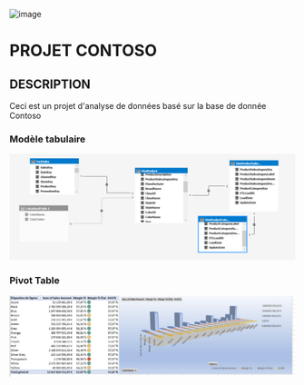![image](https://github.com/AsmaBouderbala/CONTOSO/assets/151017363/237cab66-72ce-4f39-a733-014465fe68e0)
# PROJET CONTOSO 

## DESCRIPTION 

Ceci est un projet d'analyse de données basé sur la base de donnée Contoso

### Modèle tabulaire

![Modele](img/model.png)


### Pivot Table

![Pivot](img/pivot_table.png)
